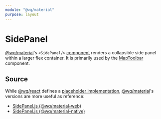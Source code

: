 ```yaml
---
module: "@wq/material"
purpose: layout
---
```


# SidePanel

[@wq/material]'s `<SidePanel/>` [component][index] renders a collapsible side panel within a larger flex container.  It is primarily used by the [MapToolbar] component.

## Source

While [@wq/react] defines a [placeholder implementation][react-src], [@wq/material]'s versions are more useful as reference:

 * [SidePanel.js (@wq/material-web)][material-web-src]
 * [SidePanel.js (@wq/material-native)][material-native-src]


[index]: ./index.md
[@wq/react]: ../@wq/react.md
[@wq/material]: ../@wq/material.md
[MapToolbar]: ./MapToolbar.md
[react-src]: https://github.com/wq/wq.app/blob/main/packages/react/src/components/SidePanel.js
[material-web-src]: https://github.com/wq/wq.app/blob/main/packages/material-web/src/components/SidePanel.js
[material-native-src]: https://github.com/wq/wq.app/blob/main/packages/material-native/src/components/SidePanel.js
